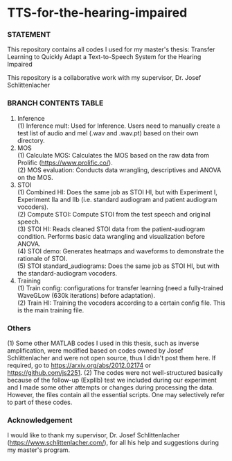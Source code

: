 # TTS-for-the-hearing-impaired
### STATEMENT
This repository contains all codes I used for my master's thesis: Transfer Learning to Quickly Adapt a Text-to-Speech System for the Hearing Impaired

This repository is a collaborative work with my supervisor, Dr. Josef Schlittenlacher

### BRANCH CONTENTS TABLE
1. Inference
<br />(1) Inference mult: Used for Inference. Users need to manually create a test list of audio and mel (.wav and .wav.pt) based on their own directory.
2. MOS
<br />(1) Calculate MOS: Calculates the MOS based on the raw data from Prolific (https://www.prolific.co/).
<br />(2) MOS evaluation: Conducts data wrangling, descriptives and ANOVA on the MOS.
3. STOI
<br /> (1) Combined HI: Does the same job as STOI HI, but with Experiment I, Experiment IIa and IIb (i.e. standard audiogram and patient audiogram vocoders).
<br /> (2) Compute STOI: Compute STOI from the test speech and original speech.
<br /> (3) STOI HI: Reads cleaned STOI data from the patient-audiogram condition. Performs basic data wrangling and visualization before ANOVA.
<br /> (4) STOI demo: Generates heatmaps and waveforms to demonstrate the rationale of STOI.
<br /> (5) STOI standard_audiograms: Does the same job as STOI HI, but with the standard-audiogram vocoders.
4. Training
<br /> (1) Train config: configurations for transfer learning (need a fully-trained WaveGLow (630k iterations) before adaptation).
<br /> (2) Train HI: Training the vocoders according to a certain config file. This is the main training file.

### Others
<be /> (1) Some other MATLAB codes I used in this thesis, such as inverse amplification, were modified based on codes owned by Josef Schlittenlacher and were not open source, thus I didn't post them here. If required, go to https://arxiv.org/abs/2012.02174 or https://github.com/js2251.
<be /> (2) The codes were not well-structured basically because of the follow-up (ExpIIb) test we included during our experiment and I made some other attempts or changes during processing the data. However, the files contain all the essential scripts. One may selectively refer to part of these codes.

### Acknowledgement 
<be /> I would like to thank my supervisor, Dr. Josef Schlittenlacher (https://www.schlittenlacher.com/), for all his help and suggestions during my master's program. 
